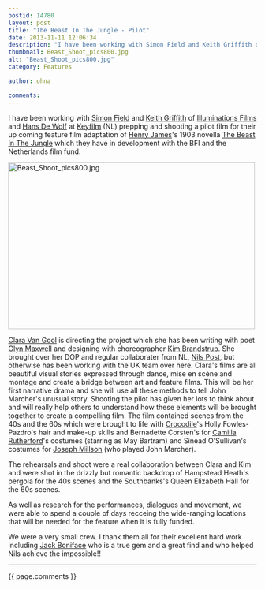 ```yaml
---
postid: 14780
layout: post
title: "The Beast In The Jungle - Pilot"
date: 2013-11-11 12:06:34
description: "I have been working with Simon Field and Keith Griffith of Illuminations Films and Hans De Wolf at Keyfilm (NL) prepping and shooting a pilot film for their up coming feature film adaptation of Henry James&#8217;s 1903 novella The Beast&#8230;"
thumbnail: Beast_Shoot_pics800.jpg
alt: "Beast_Shoot_pics800.jpg"
category: Features

author: ohna

comments:
---
```


<p>I have been working with <a href="http://www.imdb.com/name/nm1444286/?ref_=ttfc_fc_cr4">Simon Field</a> and <a href="http://www.imdb.com/name/nm0341702/">Keith Griffith</a> of <a href="http://www.illuminationsfilms.co.uk/">Illuminations Films</a> and <a href="http://www.imdb.com/name/nm0937770/?ref_=fn_al_nm_1">Hans De Wolf</a> at <a href="http://keyfilm.nl/">Keyfilm</a> (NL) prepping and shooting a pilot film for their up coming feature film adaptation of <a href="http://en.wikipedia.org/wiki/Henry_James">Henry James</a>'s 1903 novella <a href="http://en.wikipedia.org/wiki/The_Beast_in_the_Jungle">The Beast In The Jungle</a> which they have in development with the <span class="caps">BFI </span>and the Netherlands film fund.</p>

<p><a href="{{ site.baseurl }}/assets_c/2013/11/Beast_Shoot_pics800-681.html" onclick="window.open('{{ site.baseurl }}/assets_c/2013/11/Beast_Shoot_pics800-681.html','popup','width=800,height=542,scrollbars=no,resizable=no,toolbar=no,directories=no,location=no,menubar=no,status=no,left=0,top=0'); return false"><img src="{{ site.baseurl }}/assets_c/2013/11/Beast_Shoot_pics800-thumb-500x338-681.jpg" width="500" height="338" alt="Beast_Shoot_pics800.jpg" class="mt-image-none" style="" /></a></p>

<p><a href="http://www.claravangool.nl/">Clara Van Gool</a> is directing the project which she has been writing with poet <a href="http://en.wikipedia.org/wiki/Glyn_Maxwell">Glyn Maxwell</a> and designing with choreographer <a href="http://kimbrandstrup.org/">Kim Brandstrup</a>. She brought over her <span class="caps">DOP </span>and regular collaborater from <span class="caps">NL, </span><a href="http://www.nilspost.com/">Nils Post</a>, but otherwise has been working with the UK team over here. Clara's films are all beautiful visual stories expressed through dance, mise en scène and montage and create a bridge between art and feature films. This will be her first narrative drama and she will use all these methods to tell John Marcher's unusual story. Shooting the pilot has given her lots to think about and will really help others to understand how these elements will be brought together to create a compelling film. The film contained scenes from the 40s and the 60s which were brought to life with <a href="https://www.facebook.com/life2livefilmscrocodile">Crocodile</a>'s Holly Fowles-Pazdro's hair and make-up skills and Bernadette Corsten's for <a href="http://unitedagents.co.uk/camilla-rutherford">Camilla Rutherford</a>'s costumes (starring as May Bartram) and Sinead <span class="caps">O'S</span>ullivan's costumes for <a href="http://www.josephmillson.com/">Joseph Millson</a> (who played John Marcher).</p>

<p>The rehearsals and shoot were a real collaboration between Clara and Kim and were shot in the drizzly but romantic backdrop of Hampstead Heath's pergola for the 40s scenes and the Southbanks's Queen Elizabeth Hall for the 60s scenes.</p>

<p>As well as research for the performances, dialogues and movement, we were able to spend a couple of days recceing the wide-ranging locations that will be needed for the feature when it is fully funded.</p>

<p>We were a very small crew. I thank them all for their excellent hard work including <a href="http://www.jackboniface.com/">Jack Boniface</a> who is a true gem and a great find and who helped Nils achieve the impossible!!</p>

<hr>

{{ page.comments }}


